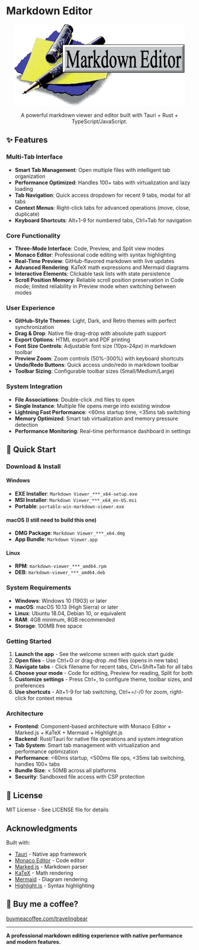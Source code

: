 # Markdown Editor

<p align="center">
  <img src="MarkdownEditorAboutImage.png" alt="Markdown Editor Splash Screen">
</p>

<p align="center">A powerful markdown viewer and editor built with Tauri + Rust + TypeScript/JavaScript.</p>

## ✨ Features

### Multi-Tab Interface
- **Smart Tab Management**: Open multiple files with intelligent tab organization
- **Performance Optimized**: Handles 100+ tabs with virtualization and lazy loading
- **Tab Navigation**: Quick access dropdown for recent 9 tabs, modal for all tabs
- **Context Menus**: Right-click tabs for advanced operations (move, close, duplicate)
- **Keyboard Shortcuts**: Alt+1-9 for numbered tabs, Ctrl+Tab for navigation

### Core Functionality
- **Three-Mode Interface**: Code, Preview, and Split view modes
- **Monaco Editor**: Professional code editing with syntax highlighting
- **Real-Time Preview**: GitHub-flavored markdown with live updates
- **Advanced Rendering**: KaTeX math expressions and Mermaid diagrams
- **Interactive Elements**: Clickable task lists with state persistence
- **Scroll Position Memory**: Reliable scroll position preservation in Code mode; limited reliability in Preview mode when switching between modes

### User Experience
- **GitHub-Style Themes**: Light, Dark, and Retro themes with perfect synchronization
- **Drag & Drop**: Native file drag-drop with absolute path support
- **Export Options**: HTML export and PDF printing
- **Font Size Controls**: Adjustable font size (10px-24px) in markdown toolbar
- **Preview Zoom**: Zoom controls (50%-300%) with keyboard shortcuts
- **Undo/Redo Buttons**: Quick access undo/redo in markdown toolbar
- **Toolbar Sizing**: Configurable toolbar sizes (Small/Medium/Large)

### System Integration
- **File Associations**: Double-click .md files to open
- **Single Instance**: Multiple file opens merge into existing window
- **Lightning Fast Performance**: <60ms startup time, <35ms tab switching
- **Memory Optimized**: Smart tab virtualization and memory pressure detection
- **Performance Monitoring**: Real-time performance dashboard in settings

## 🚀 Quick Start

### Download & Install

#### Windows
- **EXE Installer**: `Markdown Viewer_***_x64-setup.exe`
- **MSI Installer**: `Markdown Viewer_***_x64_en-US.msi`
- **Portable**: `portable-win-markdown-viewer.exe`

#### macOS (I still need to build this one)
- **DMG Package**: `Markdown Viewer_***_x64.dmg`
- **App Bundle**: `Markdown Viewer.app`

#### Linux
- **RPM**: `markdown-viewer_***_amd64.rpm`
- **DEB**: `markdown-viewer_***_amd64.deb`

### System Requirements
- **Windows**: Windows 10 (1903) or later
- **macOS**: macOS 10.13 (High Sierra) or later
- **Linux**: Ubuntu 18.04, Debian 10, or equivalent
- **RAM**: 4GB minimum, 8GB recommended
- **Storage**: 100MB free space

### Getting Started
1. **Launch the app** - See the welcome screen with quick start guide
2. **Open files** - Use Ctrl+O or drag-drop .md files (opens in new tabs)
3. **Navigate tabs** - Click filename for recent tabs, Ctrl+Shift+Tab for all tabs
4. **Choose your mode** - Code for editing, Preview for reading, Split for both
5. **Customize settings** - Press Ctrl+, to configure theme, toolbar sizes, and preferences
6. **Use shortcuts** - Alt+1-9 for tab switching, Ctrl+=/-/0 for zoom, right-click for context menus

### Architecture
- **Frontend**: Component-based architecture with Monaco Editor + Marked.js + KaTeX + Mermaid + Highlight.js
- **Backend**: Rust/Tauri for native file operations and system integration
- **Tab System**: Smart tab management with virtualization and performance optimization
- **Performance**: <60ms startup, <500ms file ops, <35ms tab switching, handles 100+ tabs
- **Bundle Size**: < 50MB across all platforms
- **Security**: Sandboxed file access with CSP protection

## 📄 License

MIT License - See LICENSE file for details

## Acknowledgments

Built with:
- [Tauri](https://tauri.app/) - Native app framework
- [Monaco Editor](https://microsoft.github.io/monaco-editor/) - Code editor
- [Marked.js](https://marked.js.org/) - Markdown parser
- [KaTeX](https://katex.org/) - Math rendering
- [Mermaid](https://mermaid.js.org/) - Diagram rendering
- [Highlight.js](https://highlightjs.org/) - Syntax highlighting

## 🙏 Buy me a coffee?

[buymeacoffee.com/travelingbear](https://buymeacoffee.com/travelingbear)

---

**A professional markdown editing experience with native performance and modern features.**
